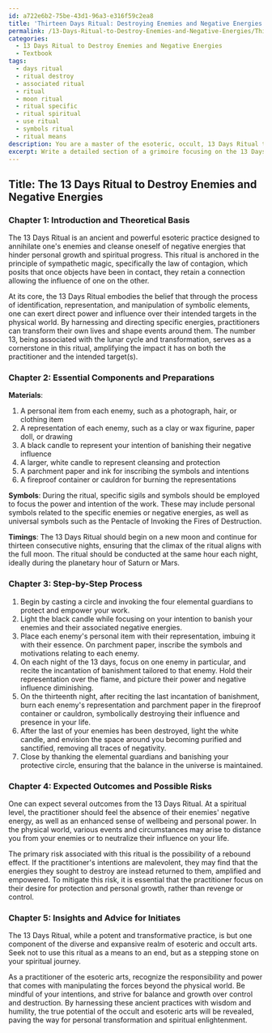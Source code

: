 ```yaml
---
id: a722e6b2-75be-43d1-96a3-e316f59c2ea8
title: 'Thirteen Days Ritual: Destroying Enemies and Negative Energies'
permalink: /13-Days-Ritual-to-Destroy-Enemies-and-Negative-Energies/Thirteen-Days-Ritual-Destroying-Enemies-and-Negative-Energies/
categories:
  - 13 Days Ritual to Destroy Enemies and Negative Energies
  - Textbook
tags:
  - days ritual
  - ritual destroy
  - associated ritual
  - ritual
  - moon ritual
  - ritual specific
  - ritual spiritual
  - use ritual
  - symbols ritual
  - ritual means
description: You are a master of the esoteric, occult, 13 Days Ritual to Destroy Enemies and Negative Energies and education, you have written many textbooks on the subject in ways that provide students with rich and deep understanding of the subject. You are being asked to write textbook-like sections on a topic and you do it with full context, explainability, and reliability in accuracy to the true facts of the topic at hand, in a textbook style that a student would easily be able to learn from, in a rich, engaging, and contextual way. Always include relevant context (such as formulas and history), related concepts, and in a way that someone can gain deep insights from.
excerpt: Write a detailed section of a grimoire focusing on the 13 Days Ritual to Destroy Enemies and Negative Energies. Explain the theoretical basis, essential components, and preparation needed for this ritual, including the materials, symbols, and specific timings. Also, include the step-by-step process of conducting this ritual, and discuss the expected outcomes and possible risks involved. Finally, provide insights and advice for initiates to better understand the importance of this ritual and its role in the overall practice of the occult and esoteric arts.
---
```


## Title: The 13 Days Ritual to Destroy Enemies and Negative Energies

### Chapter 1: Introduction and Theoretical Basis

The 13 Days Ritual is an ancient and powerful esoteric practice designed to annihilate one's enemies and cleanse oneself of negative energies that hinder personal growth and spiritual progress. This ritual is anchored in the principle of sympathetic magic, specifically the law of contagion, which posits that once objects have been in contact, they retain a connection allowing the influence of one on the other.

At its core, the 13 Days Ritual embodies the belief that through the process of identification, representation, and manipulation of symbolic elements, one can exert direct power and influence over their intended targets in the physical world. By harnessing and directing specific energies, practitioners can transform their own lives and shape events around them. The number 13, being associated with the lunar cycle and transformation, serves as a cornerstone in this ritual, amplifying the impact it has on both the practitioner and the intended target(s).

### Chapter 2: Essential Components and Preparations

**Materials**:
1. A personal item from each enemy, such as a photograph, hair, or clothing item
2. A representation of each enemy, such as a clay or wax figurine, paper doll, or drawing
3. A black candle to represent your intention of banishing their negative influence
4. A larger, white candle to represent cleansing and protection
5. A parchment paper and ink for inscribing the symbols and intentions
6. A fireproof container or cauldron for burning the representations

**Symbols**:
During the ritual, specific sigils and symbols should be employed to focus the power and intention of the work. These may include personal symbols related to the specific enemies or negative energies, as well as universal symbols such as the Pentacle of Invoking the Fires of Destruction.

**Timings**:
The 13 Days Ritual should begin on a new moon and continue for thirteen consecutive nights, ensuring that the climax of the ritual aligns with the full moon. The ritual should be conducted at the same hour each night, ideally during the planetary hour of Saturn or Mars.

### Chapter 3: Step-by-Step Process

1. Begin by casting a circle and invoking the four elemental guardians to protect and empower your work.
2. Light the black candle while focusing on your intention to banish your enemies and their associated negative energies.
3. Place each enemy's personal item with their representation, imbuing it with their essence. On parchment paper, inscribe the symbols and motivations relating to each enemy.
4. On each night of the 13 days, focus on one enemy in particular, and recite the incantation of banishment tailored to that enemy. Hold their representation over the flame, and picture their power and negative influence diminishing.
5. On the thirteenth night, after reciting the last incantation of banishment, burn each enemy's representation and parchment paper in the fireproof container or cauldron, symbolically destroying their influence and presence in your life.
6. After the last of your enemies has been destroyed, light the white candle, and envision the space around you becoming purified and sanctified, removing all traces of negativity.
7. Close by thanking the elemental guardians and banishing your protective circle, ensuring that the balance in the universe is maintained.

### Chapter 4: Expected Outcomes and Possible Risks

One can expect several outcomes from the 13 Days Ritual. At a spiritual level, the practitioner should feel the absence of their enemies' negative energy, as well as an enhanced sense of wellbeing and personal power. In the physical world, various events and circumstances may arise to distance you from your enemies or to neutralize their influence on your life.

The primary risk associated with this ritual is the possibility of a rebound effect. If the practitioner's intentions are malevolent, they may find that the energies they sought to destroy are instead returned to them, amplified and empowered. To mitigate this risk, it is essential that the practitioner focus on their desire for protection and personal growth, rather than revenge or control.

### Chapter 5: Insights and Advice for Initiates

The 13 Days Ritual, while a potent and transformative practice, is but one component of the diverse and expansive realm of esoteric and occult arts. Seek not to use this ritual as a means to an end, but as a stepping stone on your spiritual journey.

As a practitioner of the esoteric arts, recognize the responsibility and power that comes with manipulating the forces beyond the physical world. Be mindful of your intentions, and strive for balance and growth over control and destruction. By harnessing these ancient practices with wisdom and humility, the true potential of the occult and esoteric arts will be revealed, paving the way for personal transformation and spiritual enlightenment.
